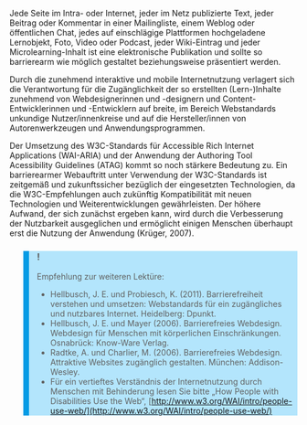 Jede Seite im Intra- oder Internet, jeder im Netz publizierte Text, jeder Beitrag oder Kommentar in einer Mailingliste, einem Weblog oder öffentlichen Chat, jedes auf einschlägige Plattformen hochgeladene  Lernobjekt, Foto, Video oder Podcast, jeder Wiki-Eintrag und jeder Microlearning-Inhalt ist eine elektronische Publikation und sollte so barrierearm wie möglich gestaltet beziehungsweise präsentiert werden.

Durch die zunehmend interaktive und mobile Internetnutzung verlagert sich die Verantwortung für die Zugänglichkeit der so erstellten (Lern-)Inhalte zunehmend von Webdesignerinnen und -designern und Content-Entwicklerinnen und -Entwicklern auf breite, im Bereich Webstandards unkundige Nutzer/innenkreise und auf die Hersteller/innen von Autorenwerkzeugen und Anwendungsprogrammen.

Der Umsetzung des W3C-Standards für Accessible Rich Internet Applications (WAI-ARIA) und der Anwendung der Authoring Tool Acessibility Guidelines (ATAG) kommt so noch stärkere Bedeutung zu. Ein barrierearmer Webauftritt unter Verwendung der W3C-Standards ist zeitgemäß und zukunftssicher bezüglich der eingesetzten Technologien, da die W3C-Empfehlungen auch zukünftig Kompatibilität mit neuen Technologien und Weiterentwicklungen gewährleisten. Der höhere Aufwand, der sich zunächst ergeben kann, wird durch die Verbesserung der Nutzbarkeit ausgeglichen und ermöglicht einigen Menschen überhaupt erst die Nutzung der Anwendung (Krüger, 2007).

<blockquote style="background: #B3E5FC; border-left: 10px solid #039BE5">

### !

Empfehlung zur weiteren Lektüre:

- Hellbusch, J. E. und Probiesch, K. (2011). Barrierefreiheit verstehen und umsetzen: Webstandards für ein zugängliches und nutzbares Internet. Heidelberg: Dpunkt.
- Hellbusch, J. E. und Mayer (2006). Barrierefreies Webdesign. Webdesign für Menschen mit körperlichen Einschränkungen. Osnabrück: Know-Ware Verlag.
- Radtke, A. und Charlier, M. (2006). Barrierefreies Webdesign. Attraktive Websites zugänglich gestalten. München: Addison-Wesley.
- Für ein vertieftes Verständnis der Internetnutzung durch Menschen mit Behinderung lesen Sie bitte „How People with Disabilities Use the Web“, [http://www.w3.org/WAI/intro/people-use-web/](http://www.w3.org/WAI/intro/people-use-web/)

</blockquote>
